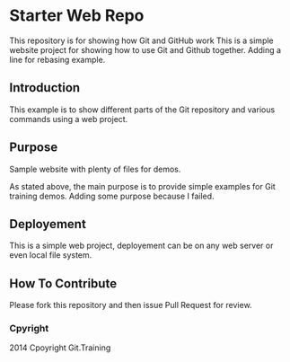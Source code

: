 # Starter Web Repo

This repository is for showing how Git and GitHub work
This is a simple website project for showing how to use Git and Github together.
Adding a line for rebasing example.

## Introduction

This example is to show different parts of the Git repository and various commands using a web project.

## Purpose

Sample website with plenty of files for demos.

As stated above, the main purpose is to provide simple examples for Git training demos. Adding some purpose because I failed.

## Deployement

This is a simple web project, deployement can be on any web server or even local file system.

## How To Contribute

Please fork this repository and then issue Pull Request for review.

### Cpyright
2014 Cpoyright Git.Training
